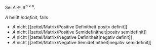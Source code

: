 Sei $A \in \mathbb{R}^{n \times n}$.

$A$ heißt *indefinit*, falls
- $A$ nicht [[zettel/Matrix/Positive Definitheit|positv definit]]
- $A$ nicht [[zettel/Matrix/Positive Semidefinitheit|positv semidefinit]]
- $A$ nicht [[zettel/Matrix/Negative Definitheit|negativ definit]]
- $A$ nicht [[zettel/Matrix/Negative Semidefinitheit|negativ semidefinit]]